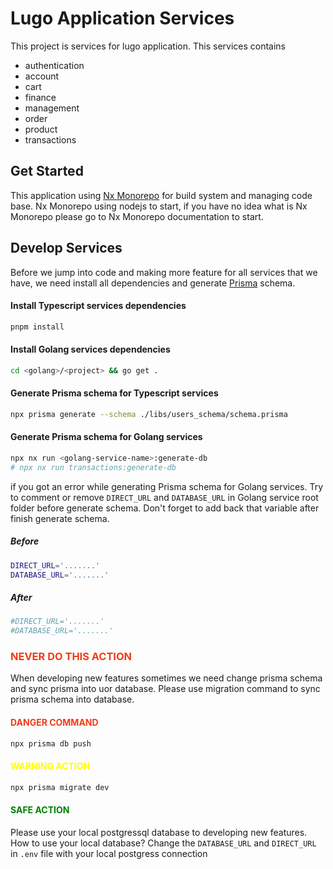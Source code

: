 # Lugo Application Services

This project is services for lugo application. This services contains 
- authentication
- account
- cart
- finance
- management
- order
- product
- transactions

## Get Started
This application using <a href="https://nx.dev/">Nx Monorepo</a> for build system and managing code base. Nx Monorepo using nodejs to start, if you have no idea what is Nx Monorepo please go to Nx Monorepo documentation to start.


## Develop Services
Before we jump into code and making more feature for all services that we have, we need install all dependencies and generate <a href="https://prisma.io">Prisma</a> schema.

#### Install Typescript services dependencies
```bash
pnpm install
```
#### Install Golang services dependencies

```bash
cd <golang>/<project> && go get .
```

#### Generate Prisma schema for Typescript services
```bash
npx prisma generate --schema ./libs/users_schema/schema.prisma
```

#### Generate Prisma schema for Golang services
```bash
npx nx run <golang-service-name>:generate-db
# npx nx run transactions:generate-db
```
if you got an error while generating Prisma schema for Golang services. Try to comment or remove `DIRECT_URL` and `DATABASE_URL` in Golang service root folder before generate schema. Don't forget to add back that variable after finish generate schema.

##### Before
```bash
DIRECT_URL='.......'
DATABASE_URL='.......'
```
##### After
```bash
#DIRECT_URL='.......'
#DATABASE_URL='.......'
```

### <p style="color: #f03c15;">NEVER DO THIS ACTION</p>
When developing new features sometimes we need change prisma schema and sync prisma into uor database. Please use migration command to sync prisma schema into database.

#### <p style="color: #f03c15;">DANGER COMMAND</p>
```bash
npx prisma db push
```

#### <p style="color: yellow;">WARNING ACTION</p>
```bash
npx prisma migrate dev
```

#### <p style="color: green;">SAFE ACTION</p>
Please use your local postgressql database to developing new features. How to use your local database? Change the `DATABASE_URL` and `DIRECT_URL` in `.env` file with your local postgress connection

